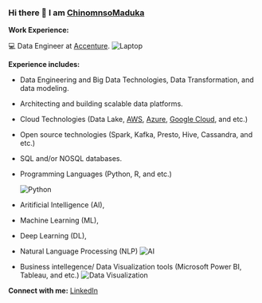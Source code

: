 ### Hi there 👋 I am [ChinomnsoMaduka](https://github.com/chinomnsomaduka) 

<!--
**chinomnsomaduka/chinomnsomaduka** is a ✨ _special_ ✨ repository because its `README.md` (this file) appears on your GitHub profile.

Here are some ideas to get you started:

- 🔭 I’m currently working on ...
- 🌱 I’m currently learning ...
- 👯 I’m looking to collaborate on ...
- 🤔 I’m looking for help with ...
- 💬 Ask me about ...
- 📫 How to reach me: ...
- 😄 Pronouns: ...
- ⚡ Fun fact: ...
-->

**Work Experience:**

:computer:  Data Engineer at [Accenture](https://github.com/Accenture).
  ![Laptop](https://static.toiimg.com/photo/msid-75846100/75846100.jpg)


**Experience includes:**

- Data Engineering and Big Data Technologies, Data Transformation, and data modeling. 
- Architecting and building scalable data platforms. 
- Cloud Technologies (Data Lake, [AWS](https://aws.amazon.com/), [Azure](https://azure.microsoft.com/en-us/), [Google Cloud](https://cloud.google.com/), and etc.) 
- Open source technologies (Spark, Kafka, Presto, Hive, Cassandra, and etc.)
- SQL and/or NOSQL databases.
- Programming Languages (Python, R, and etc.)

  ![Python](https://media1.giphy.com/media/xT9IgzoKnwFNmISR8I/giphy.gif)

- Aritificial Intelligence (AI), 
- Machine Learning (ML), 
- Deep Learning (DL), 
- Natural Language Processing (NLP) 
  ![AI](https://res.cloudinary.com/dgofwp0my/image/upload/q_100/v1505907556/dra_172_artifical_intelligence_change_energy_jynxp2.gif)

- Business intellegence/ Data Visualization tools (Microsoft Power BI, Tableau, and etc.)
  ![Data Visualization](https://miro.medium.com/max/2376/0*HijaV6P2wiQ4EcFm.gif)

**Connect with me:**
[LinkedIn](https://www.linkedin.com/in/chinomnsomaduka/)

